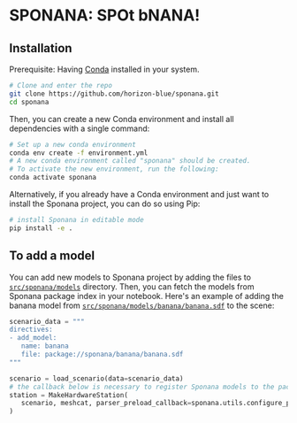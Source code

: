 # SPONANA: SPOt bNANA!

## Installation

Prerequisite: Having [Conda](https://docs.conda.io/projects/miniconda/en/latest/) installed in your system. 

```bash
# Clone and enter the repo
git clone https://github.com/horizon-blue/sponana.git
cd sponana
```

Then, you can create a new Conda environment and install all dependencies with a single command:

```bash
# Set up a new conda environment
conda env create -f environment.yml
# A new conda environment called "sponana" should be created.
# To activate the new environment, run the following:
conda activate sponana
```

Alternatively, if you already have a Conda environment and just want to install the Sponana project, you can do so using Pip:

```bash
# install Sponana in editable mode
pip install -e .
```

## To add a model

You can add new models to Sponana project by adding the files to [`src/sponana/models`](src/sponana/models) directory. Then, you can fetch the models from Sponana package index in your notebook. Here's an example of adding the banana model from [`src/sponana/models/banana/banana.sdf`](src/sponana/models/banana/banana.sdf) to the scene:

 ```python
scenario_data = """
directives:
- add_model:
    name: banana
    file: package://sponana/banana/banana.sdf
"""

scenario = load_scenario(data=scenario_data)
# the callback below is necessary to register Sponana models to the package index
station = MakeHardwareStation(
    scenario, meshcat, parser_preload_callback=sponana.utils.configure_parser
)
 ```